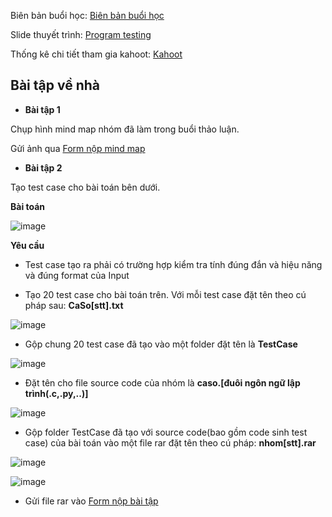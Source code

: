 Biên bản buổi học: [Biên bản buổi học](Biên%20bản%20buổi%20học.xlsx)

Slide thuyết trình: [Program testing](Program%20Testing.pptx)

Thống kê chi tiết tham gia kahoot: [Kahoot](câu%20hỏi%20về%20program%20testing.xlsx)

<h2>
  Bài tập về nhà
</h2>

- **Bài tập 1** 

Chụp hình mind map nhóm đã làm trong buổi thảo luận.

Gửi ảnh qua [Form nộp mind map](https://docs.google.com/forms/d/e/1FAIpQLScJoQZWoHwIcZeNuCLakow6QAKDfgDpL8LE0WHNh06VMS9bcQ/viewform?usp=pp_url) 

- **Bài tập 2** 

Tạo test case cho bài toán bên dưới.

**Bài toán**

![image](https://user-images.githubusercontent.com/77454876/162256676-93c83804-a98d-4833-8c67-2a0136943afe.png)

**Yêu cầu**

- Test case tạo ra phải có trường hợp kiểm tra tính đúng đắn và hiệu năng và đúng format của Input

- Tạo 20 test case cho bài toán trên. Với mỗi test case đặt tên theo cú pháp sau: **CaSo[stt].txt**

![image](https://user-images.githubusercontent.com/77454876/162258200-4f96db1f-7ed2-4983-a2aa-a8e204b077e0.png)

- Gộp chung 20 test case đã tạo vào một folder đặt tên là **TestCase**

![image](https://user-images.githubusercontent.com/77454876/162258324-9741f148-abf2-43e4-8caa-0088b326fc39.png)

- Đặt tên cho file source code của nhóm là **caso.[đuôi ngôn ngữ lập trình(.c,.py,..)]** 

![image](https://user-images.githubusercontent.com/77454876/162258893-4d6bd4a2-a091-40d8-a291-9d080fccb073.png)

- Gộp folder TestCase đã tạo với source code(bao gồm code sinh test case) của bài toán vào một file rar đặt tên theo cú pháp: **nhom[stt].rar**

![image](https://user-images.githubusercontent.com/77454876/162258592-5d050bf5-d79a-4c68-b25d-b4c4e210d92f.png)

![image](https://user-images.githubusercontent.com/77454876/162258451-6296c7ec-ced2-44f6-bdc3-8c6f4ebde0ac.png)

- Gửi file rar vào
[Form nộp bài tập](https://docs.google.com/forms/d/e/1FAIpQLScJoQZWoHwIcZeNuCLakow6QAKDfgDpL8LE0WHNh06VMS9bcQ/viewform?usp=pp_url)
